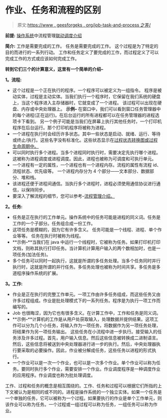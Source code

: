 # 作业、任务和流程的区别

> 原文:[https://www . geesforgeks . org/job-task-and-process 之差/](https://www.geeksforgeeks.org/difference-between-job-task-and-process/)

**前提:** [操作系统](https://www.geeksforgeeks.org/introduction-of-process-management/)中流程管理[联动调度介绍](https://www.geeksforgeeks.org/gang-scheduling-in-operating-system/)

**简介:**
工作是需要完成的工作。
任务是需要完成的工作。
这个过程是为了特定的目的而进行的一系列行动。
工作和任务定义了要完成的工作，而过程定义了可以完成工作的方式或应该如何完成工作。

**转到它们三个的计算意义，这里有一个简单的介绍–**

**1。流程:**

*   这个过程是一个正在执行的程序。一个程序可以被定义为一组指令。
    程序是被动实体，过程是主动实体。当我们执行一个程序时，它保留在我们系统的硬盘上，当这个程序进入主存储器时，它就变成了一个进程。
    该过程可以出现在硬盘、内存或中央处理器上。
    **示例–**
    在窗口中，我们可以看到窗口任务管理器中的每个进程(正在运行)。在后台运行的所有进程都可以在任务管理器的进程选项卡下看到。
    另一个例子可能是当我们在屏幕上执行其他任务时，一个打印机程序在后台运行。那个打印机程序将被称为进程。
*   一个进程在执行时会经历许多状态。其中一些状态是启动、就绪、运行、等待或终止/执行。这些名字没有标准化。这些状态显示在[过程状态转换图或过程生命周期中。](https://www.geeksforgeeks.org/states-of-a-process-in-operating-systems/)
*   可以同时执行多个进程。当多个进程同时执行时，需要决定先执行哪个进程。这被称为进程调度或进程调度。因此，进程也被称为可调度和可执行单元。
*   一个进程有一定的属性，一个进程也有一个进程内存。流程的属性有流程 id、流程状态、优先级等。
    一个进程内存分为 4 个部分——文本部分、数据部分、堆和栈。
*   该进程还便于进程间通信。当执行多个进程时，进程必须使用通信协议进行通信，以保持同步。
*   要深入了解流程的细节，您可以参考–[流程管理介绍。](https://www.geeksforgeeks.org/introduction-of-process-management/)

**2。任务:**

*   任务是正在执行的工作单元。操作系统中的任务可能是进程的同义词。任务是工作的一个子部分。任务组合成一份工作。
*   这项任务是模糊的，因为它有许多含义。
    任务可能是一个线程、进程、单个作业等等。
    任务在执行时被称为线程。
*   **示例–**当我们在 java 中运行一个线程时，它被称为任务。如果打印机打印文档，则称其执行打印任务。当计算机计算用户输入的两个数相加时，也是一项任务(加法任务)。
*   多个任务可以同时一起执行，这就是所谓的多任务处理。当多个任务同时并行执行时，这就是所谓的并行任务。多任务处理也被称为时间共享。多任务是多道程序操作系统的扩展。

**3。工作:**

*   作业是正在执行的完整工作单元。一项工作由许多任务组成，而这些任务又由许多过程组成。作业是批处理模式下的一系列任务。程序是为执行一项工作而编写的。
*   Job 也很晦涩，因为它也有很多含义。在计算工作中，工作和任务是同义词。
*   **示例–**计算机的工作是从用户处获取输入，处理数据并提供结果。这项工作可以分为几个小任务，将输入作为一项任务，将数据作为另一项任务处理，将结果作为另一项任务输出。
    这些任务在小流程中进一步执行。接受输入的任务涉及许多过程。首先，用户输入信息。然后这些信息被转换成二进制语言。然后，这些信息将被送到中央处理器进行进一步的执行。然后，中央处理器执行要采取的必要操作。因此，作业被分解成任务，这些任务以进程的形式执行。
*   一个作业可以是一次一个作业，也可以是一次多个作业。单个作业可以称为任务。要同时执行多个作业，需要安排一个作业。作业调度程序是一种调度作业的应用程序。作业调度也称为批处理调度。

工作、过程和任务的概念是相互围绕的。工作、任务和过程可以根据它们所指的上下文被认为是相同的或不同的。进程是操作系统的一个独立实体。如果一个任务是一个单独的任务，它可以被称为一个过程。如果要执行的作业是单个工作单元，则该作业可以称为任务。一个过程或一组过程可以称为任务，一组任务可以称为作业。